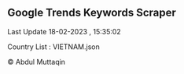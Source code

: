 

## Google Trends Keywords Scraper 
 
Last Update 18-02-2023 , 15:35:02

Country List :
VIETNAM.json



© Abdul Muttaqin 
